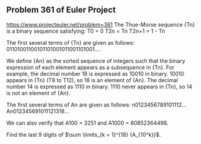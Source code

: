 ## Problem 361 of Euler Project 
https://www.projecteuler.net/problem=361
The Thue-Morse sequence {Tn} is a binary sequence satisfying:
T0 = 0
T2n = Tn
T2n+1 = 1 - Tn

The first several terms of {Tn} are given as follows:
01101001100101101001011001101001....


We define {An} as the sorted sequence of integers such that the binary expression of each element appears as a subsequence in {Tn}.
For example, the decimal number 18 is expressed as 10010 in binary. 10010 appears in {Tn} (T8 to T12), so 18 is an element of {An}.
The decimal number 14 is expressed as 1110 in binary. 1110 never appears in {Tn}, so 14 is not an element of {An}.


The first several terms of An are given as follows:
n0123456789101112…An012345691011121318…

We can also verify that A100 = 3251 and A1000 = 80852364498.


Find the last 9 digits of $\sum \limits_{k = 1}^{18} {A_{10^k}}$.